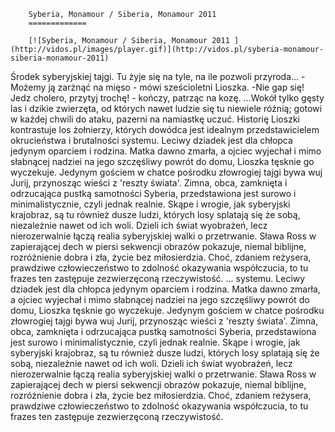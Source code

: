
        Syberia, Monamour / Siberia, Monamour 2011 
        =============
        
        [![Syberia, Monamour / Siberia, Monamour 2011 ](http://vidos.pl/images/player.gif)](http://vidos.pl/syberia-monamour-siberia-monamour-2011)
        
        
 Środek syberyjskiej tajgi. Tu żyje się na tyle, na ile pozwoli przyroda... -Możemy ją zarżnąć na mięso - mówi sześcioletni Lioszka. -Nie gap się! Jedz cholero, przytyj trochę! - kończy, patrząc na kozę. ...Wokół tylko gęsty las i dzikie zwierzęta, od których nawet ludzie się tu niewiele różnią; gotowi w każdej chwili do ataku, pazerni na namiastkę uczuć. Historię Lioszki kontrastuje los żołnierzy, których dowódca jest idealnym przedstawicielem okrucieństwa i brutalności systemu. Leciwy dziadek jest dla chłopca jedynym oparciem i rodzina. Matka dawno zmarła, a ojciec wyjechał i mimo słabnącej nadziei na jego szczęśliwy powrót do domu, Lioszka tęsknie go wyczekuje. Jedynym gościem w chatce pośrodku złowrogiej tajgi bywa wuj Jurij, przynosząc wieści z 'reszty świata'. Zimna, obca, zamknięta i odrzucająca pustką samotności Syberia, przedstawiona jest surowo i minimalistycznie, czyli jednak realnie. Skąpe i wrogie, jak syberyjski krajobraz, są tu również dusze ludzi, których losy splatają się że sobą, niezależnie nawet od ich woli. Dzieli ich świat wyobrażeń, lecz nierozerwalnie łączą realia syberyjskiej walki o przetrwanie. Sława Ross w zapierającej dech w piersi sekwencji obrazów pokazuje, niemal biblijne, rozróżnienie dobra i zła, życie bez miłosierdzia. Choć, zdaniem reżysera, prawdziwe człowieczeństwo to zdolność okazywania współczucia, to tu frazes ten zastępuje zezwierzęconą rzeczywistość.  ... systemu. Leciwy dziadek jest dla chłopca jedynym oparciem i rodzina. Matka dawno zmarła, a ojciec wyjechał i mimo słabnącej nadziei na jego szczęśliwy powrót do domu, Lioszka tęsknie go wyczekuje. Jedynym gościem w chatce pośrodku złowrogiej tajgi bywa wuj Jurij, przynosząc wieści z 'reszty świata'. Zimna, obca, zamknięta i odrzucająca pustką samotności Syberia, przedstawiona jest surowo i minimalistycznie, czyli jednak realnie. Skąpe i wrogie, jak syberyjski krajobraz, są tu również dusze ludzi, których losy splatają się że sobą, niezależnie nawet od ich woli. Dzieli ich świat wyobrażeń, lecz nierozerwalnie łączą realia syberyjskiej walki o przetrwanie. Sława Ross w zapierającej dech w piersi sekwencji obrazów pokazuje, niemal biblijne, rozróżnienie dobra i zła, życie bez miłosierdzia. Choć, zdaniem reżysera, prawdziwe człowieczeństwo to zdolność okazywania współczucia, to tu frazes ten zastępuje zezwierzęconą rzeczywistość.
    